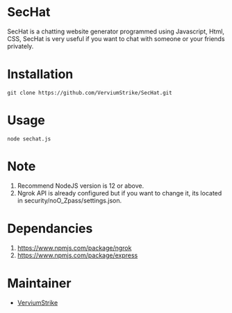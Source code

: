 
# SecHat
SecHat is a chatting website generator programmed using Javascript, Html, CSS, SecHat is very useful if you want to chat with someone or your friends privately.

# Installation

    git clone https://github.com/VerviumStrike/SecHat.git

# Usage

    node sechat.js

# Note

 1. Recommend NodeJS version is 12 or above.
 2. Ngrok API is already configured but if you want to change it, its located in security/noO_Zpass/settings.json.

# Dependancies

 1. https://www.npmjs.com/package/ngrok
 2. https://www.npmjs.com/package/express

# Maintainer

 - [VerviumStrike](https://github.com/VerviumStrike)

